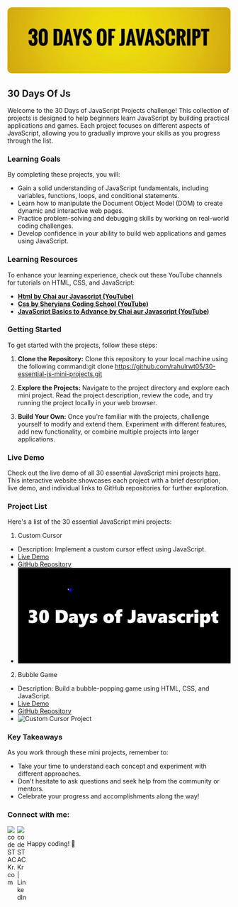 <div align="center" style="border-radius: 10px; ">
  <img src="images/banner.jpg" alt="30 Days of JavaScript Banner" style="border-radius: 10px;">
</div>

## 30 Days Of Js
Welcome to the 30 Days of JavaScript Projects challenge! This collection of projects is designed to help beginners learn JavaScript by building practical applications and games. Each project focuses on different aspects of JavaScript, allowing you to gradually improve your skills as you progress through the list.

### Learning Goals

By completing these  projects, you will:

- Gain a solid understanding of JavaScript fundamentals, including variables, functions, loops, and conditional statements.
- Learn how to manipulate the Document Object Model (DOM) to create dynamic and interactive web pages.
- Practice problem-solving and debugging skills by working on real-world coding challenges.
- Develop confidence in your ability to build web applications and games using JavaScript.

### Learning Resources

To enhance your learning experience, check out these YouTube channels for tutorials on HTML, CSS, and JavaScript:

- **[Html by Chai aur Javascript (YouTube)](https://www.youtube.com/watch?v=XmLOwJHFHf0&list=PLu71SKxNbfoDBNF5s-WH6aLbthSEIMhMI&pp=iAQB)**
- **[Css by Sheryians Coding School (YouTube)](https://youtu.be/K1naz9wBwKU?feature=shared)**
- **[JavaScript Basics to Advance by Chai aur Javascript (YouTube)](https://www.youtube.com/watch?v=Hr5iLG7sUa0&list=PLu71SKxNbfoBuX3f4EOACle2y-tRC5Q37&pp=iAQB)**

### Getting Started

To get started with the  projects, follow these steps:

1. **Clone the Repository:** Clone this repository to your local machine using the following command:git clone https://github.com/rahulrwt05/30-essential-js-mini-projects.git


2. **Explore the Projects:** Navigate to the project directory and explore each mini project. Read the project description, review the code, and try running the project locally in your web browser.

3. **Build Your Own:** Once you're familiar with the projects, challenge yourself to modify and extend them. Experiment with different features, add new functionality, or combine multiple projects into larger applications.

### Live Demo

Check out the live demo of all 30 essential JavaScript mini projects [here](https://your-website.com/projects). This interactive website showcases each project with a brief description, live demo, and individual links to GitHub repositories for further exploration.

### Project List

Here's a list of the 30 essential JavaScript mini projects:

1. Custom Cursor
- Description: Implement a custom cursor effect using JavaScript.
- [Live Demo](https://your-website.com/projects/custom-cursor)
- [GitHub Repository](https://github.com/your-username/custom-cursor)
- ![Custom Cursor Project](images/custom_cursor.jpg)


2. Bubble Game
- Description: Build a bubble-popping game using HTML, CSS, and JavaScript.
- [Live Demo](https://your-website.com/projects/bubble-game)
- [GitHub Repository](https://github.com/your-username/bubble-game)
- ![Custom Cursor Project](images/custom-cursor.png)


<!-- Add descriptions and links for the remaining projects -->

### Key Takeaways

As you work through these mini projects, remember to:

- Take your time to understand each concept and experiment with different approaches.
- Don't hesitate to ask questions and seek help from the community or mentors.
- Celebrate your progress and accomplishments along the way!

### Connect with me:

[<img align="left" alt="codeSTACKr.com" width="22px" src="https://img.icons8.com/?size=512&id=n9d0Hm43JCPK&format=png" />][website]
[<img align="left" alt="codeSTACKr | LinkedIn" width="22px" src="https://raw.githubusercontent.com/rahuldkjain/github-profile-readme-generator/master/src/images/icons/Social/linked-in-alt.svg" />][linkedin]


<br />

[website]: https://rahulrwt05.vercel.app/
[linkedin]:https://www.linkedin.com/in/rahulrwt05/
Happy coding! 🚀

